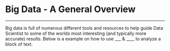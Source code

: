 # Big Data - A General Overview 
---

Big data is full of numerous different tools and resources to help guide Data Scientist to some of the worlds most interesting (and typically more accurate) results. Below is a example on how to use ___ & ____ to analyze a block of text.